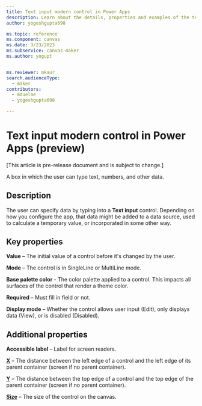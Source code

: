 ```yaml
---
title: Text input modern control in Power Apps
description: Learn about the details, properties and examples of the text input modern control in Power Apps.
author: yogeshgupta698

ms.topic: reference
ms.component: canvas
ms.date: 3/23/2023
ms.subservice: canvas-maker
ms.author: yogupt


ms.reviewer: mkaur
search.audienceType: 
  - maker
contributors:
  - mduelae
  - yogeshgupta698
  
---
```

# Text input modern control in Power Apps (preview)

[This article is pre-release document and is subject to change.]

A box in which the user can type text, numbers, and other data.

## Description
The user can specify data by typing into a **Text input** control. Depending on how you configure the app, that data might be added to a data source, used to calculate a temporary value, or incorporated in some other way.

## Key properties

**Value** – The initial value of a control before it's changed by the user.

**Mode** – The control is in SingleLine or MultiLine mode.

**Base palette color** - The color palette applied to a control. This impacts all surfaces of the control that render a theme color.  

**Required** – Must fill in field or not.

**Display mode** – Whether the control allows user input (Edit), only displays data (View), or is disabled (Disabled).


## Additional properties
**Accessible label** – Label for screen readers.

**[X](../properties-size-location.md)** – The distance between the left edge of a control and the left edge of its parent container (screen if no parent container).

**[Y](../properties-size-location.md)** – The distance between the top edge of a control and the top edge of the parent container (screen if no parent container).

**[Size](../properties-text.md)** – The size of the control on the canvas.


